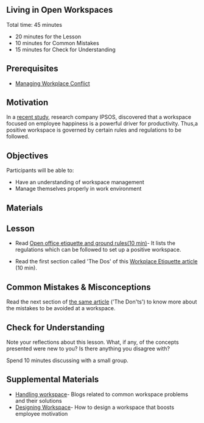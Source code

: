 ## Living in Open Workspaces

Total time: 45 minutes

- 20 minutes for the Lesson
- 10 minutes for Common Mistakes
- 15 minutes for Check for Understanding

## Prerequisites
- [Managing Workplace Conflict](https://github.com/Techtonica/curriculum/blob/master/career/conflict-resolution.md)

## Motivation

In a [recent study](https://www.business2community.com/human-resources/how-to-design-a-workspace-that-boosts-employee-motivation-02222288), research company IPSOS, discovered that a workspace focused on employee happiness is a powerful driver for productivity.
Thus,a positive workspace is governed by certain rules and regulations to be followed.

## Objectives

Participants will be able to:

- Have an understanding of workspace management
- Manage themselves properly in work environment

## Materials


## Lesson
- Read [Open office etiquette and ground rules(10 min)](https://www.coworkingresources.org/blog/open-office-etiquette-and-ground-rules)- It lists the regulations which can be followed to set up a positive workspace.

- Read the first section  called 'The Dos' of this [Workplace Etiquette article](https://www.northeastern.edu/graduate/blog/workplace-etiquette/) (10 min).

## Common Mistakes & Misconceptions

Read the next section of [the same article](https://www.northeastern.edu/graduate/blog/workplace-etiquette/) ('The Don'ts') to know more about the mistakes to be avoided at a workspace.

## Check for Understanding

Note your reflections about this lesson. What, if any, of the concepts presented were new to you? Is there anything you disagree with? 

Spend 10 minutes discussing with a small group.


## Supplemental Materials

- [Handling workspace](https://www.coworkingresources.org/blog-categories/resources-tag?page=1)- Blogs related to common workspace problems and their solutions
- [Designing Workspace](https://www.business2community.com/human-resources/how-to-design-a-workspace-that-boosts-employee-motivation-02222288)- How to design a workspace that boosts employee motivation

